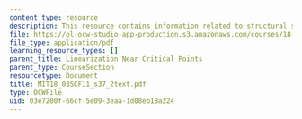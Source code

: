 ```yaml
---
content_type: resource
description: This resource contains information related to structural stability.
file: https://ol-ocw-studio-app-production.s3.amazonaws.com/courses/18-03sc-differential-equations-fall-2011/03e7200f66cf5e093eaa1d08eb18a224_MIT18_03SCF11_s37_2text.pdf
file_type: application/pdf
learning_resource_types: []
parent_title: Linearization Near Critical Points
parent_type: CourseSection
resourcetype: Document
title: MIT18_03SCF11_s37_2text.pdf
type: OCWFile
uid: 03e7200f-66cf-5e09-3eaa-1d08eb18a224
---
```

